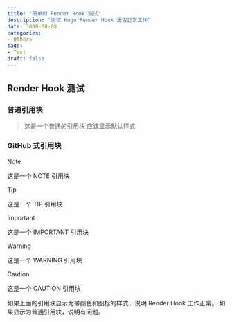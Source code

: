 ```yaml
---
title: "简单的 Render Hook 测试"
description: "测试 Hugo Render Hook 是否正常工作"
date: 3000-08-08
categories:
- Others
tags:
- Test
draft: false
---
```


## Render Hook 测试

### 普通引用块

> 这是一个普通的引用块
> 应该显示默认样式

### GitHub 式引用块

> [!NOTE]
> 这是一个 NOTE 引用块

> [!TIP]
> 这是一个 TIP 引用块

> [!IMPORTANT]
> 这是一个 IMPORTANT 引用块

> [!WARNING]
> 这是一个 WARNING 引用块

> [!CAUTION]
> 这是一个 CAUTION 引用块

如果上面的引用块显示为带颜色和图标的样式，说明 Render Hook 工作正常。
如果显示为普通引用块，说明有问题。
